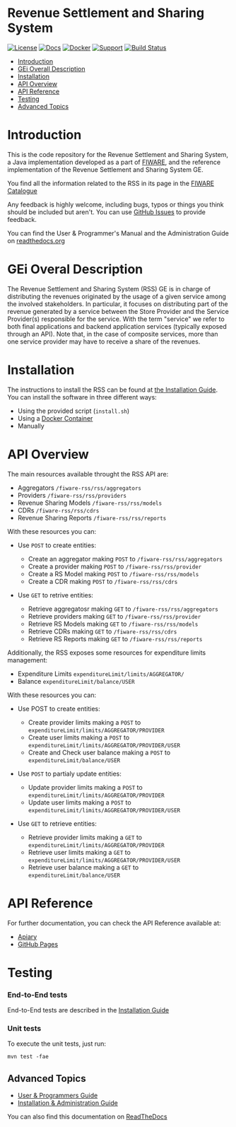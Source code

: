 # Revenue Settlement and Sharing System 

[![License](https://img.shields.io/badge/license-AGPL%203.0-blue.svg?style=flat)](https://opensource.org/licenses/AGPL-3.0) [![Docs](https://img.shields.io/badge/docs-latest-brightgreen.svg?style=flat)](http://fiware-rss.readthedocs.org/en/latest/) [![Docker](https://img.shields.io/docker/pulls/fiware/rss.svg)](https://hub.docker.com/r/fiware/rss) [![Support](https://img.shields.io/badge/support-askbot-yellowgreen.svg)](https://ask.fiware.org) [![Build Status](https://build.conwet.fi.upm.es/jenkins/buildStatus/icon?job=RSS)](https://build.conwet.fi.upm.es/jenkins/job/RSS/)

 * [Introduction](#introduction)
 * [GEi Overall Description](#gei-overall-description)
 * [Installation](#build-and-install)
 * [API Overview](#api-overview)
 * [API Reference](#api-reference)
 * [Testing](#testing)
 * [Advanced Topics](#advanced-topics)

# Introduction

This is the code repository for the Revenue Settlement and Sharing System, a Java implementation developed as a part of [FIWARE](http://www.fiware.org/), and the reference implementation of the Revenue Settlement and Sharing System GE.

You find all the information related to the RSS in its page in the [FIWARE Catalogue](http://catalogue.fiware.org/enablers/revenue-settlement-and-sharing-system-rss-ri)

Any feedback is highly welcome, including bugs, typos or things you think should be included but aren't. You can use [GitHub Issues](https://github.com/conwetlab/fiware-rss/issues/new) to provide feedback.

You can find the User & Programmer's Manual and the Administration Guide on [readthedocs.org](https://fiware-rss.readthedocs.org)

# GEi Overal Description

The Revenue Settlement and Sharing System (RSS) GE is in charge of distributing the revenues originated by the usage of a given service among the involved stakeholders. In particular, it focuses on distributing part of the revenue generated by a service between the Store Provider and the Service Provider(s) responsible for the service. With the term "service" we refer to both final applications and backend application services (typically exposed through an API). Note that, in the case of composite services, more than one service provider may have to receive a share of the revenues.

# Installation

The instructions to install the RSS can be found at [the Installation Guide](http://fiware-rss.readthedocs.org/en/latest/installation-administration-guide.html). You can install the software in three different ways:

* Using the provided script (`install.sh`)
* Using a [Docker Container](https://hub.docker.com/r/fiware/rss/)
* Manually

# API Overview

The main resources available throught the RSS API are:

* Aggregators `/fiware-rss/rss/aggregators`
* Providers `/fiware-rss/rss/providers`
* Revenue Sharing Models `/fiware-rss/rss/models`
* CDRs `/fiware-rss/rss/cdrs`
* Revenue Sharing Reports `/fiware-rss/rss/reports`

With these resources you can:

* Use `POST` to create entities:
    * Create an aggregator making `POST` to `/fiware-rss/rss/aggregators`
    * Create a provider making `POST` to `/fiware-rss/rss/provider`
    * Create a RS Model making `POST` to `/fiware-rss/rss/models`
    * Create a CDR making `POST` to  `/fiware-rss/rss/cdrs`

* Use `GET` to retrive entities:
    * Retrieve aggregatosr making `GET` to `/fiware-rss/rss/aggregators`
    * Retrieve providers making `GET` to `/fiware-rss/rss/provider`
    * Retrieve RS Models making `GET` to `/fiware-rss/rss/models`
    * Retrieve CDRs making `GET` to  `/fiware-rss/rss/cdrs`
    * Retrieve RS Reports making `GET` to  `/fiware-rss/rss/reports`
    
Additionally, the RSS exposes some resources for expenditure limits management:

* Expenditure Limits `expenditureLimit/limits/AGGREGATOR/`
* Balance `expenditureLimit/balance/USER`

With these resources you can:

* Use POST to create entities:
    * Create provider limits making a `POST` to `expenditureLimit/limits/AGGREGATOR/PROVIDER`
    * Create user limits making a `POST` to `expenditureLimit/limits/AGGREGATOR/PROVIDER/USER`
    * Create and Check user balance making a `POST` to `expenditureLimit/balance/USER`

* Use `POST` to partialy update entities:
    * Update provider limits making a `POST` to `expenditureLimit/limits/AGGREGATOR/PROVIDER`
    * Update user limits making a `POST` to `expenditureLimit/limits/AGGREGATOR/PROVIDER/USER`

* Use `GET` to retrieve entities:
    * Retrieve provider limits making a `GET` to `expenditureLimit/limits/AGGREGATOR/PROVIDER`
    * Retrieve user limits making a `GET` to `expenditureLimit/limits/AGGREGATOR/PROVIDER/USER`
    * Retrieve user balance making a `GET` to `expenditureLimit/balance/USER`

# API Reference

For further documentation, you can check the API Reference available at:

* [Apiary](http://docs.fiwarerss.apiary.io)
* [GitHub Pages](http://conwetlab.github.io/fiware-rss)

# Testing
### End-to-End tests

End-to-End tests are described in the [Installation Guide](http://fiware-rss.readthedocs.org/en/latest/installation-administration-guide.html#end-to-end-testing)

### Unit tests

To execute the unit tests, just run:

```
mvn test -fae
```

## Advanced Topics

* [User & Programmers Guide](doc/user-programmer-guide.rst)
* [Installation & Administration Guide](doc/installation-administration-guide.rst)

You can also find this documentation on [ReadTheDocs](http://fiware-rss.readthedocs.org)

